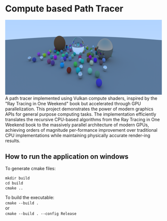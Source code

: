 # Compute based Path Tracer
<img src="Screenshot.png" width="600"> <br />
A path tracer implemented using Vulkan compute shaders, inspired by the "Ray Tracing in One Weekend" book but accelerated through GPU parallelization. This project demonstrates the power of modern graphics APIs for general purpose computing tasks.
The implementation efficiently translates the recursive CPU-based algorithms from the Ray Tracing in One Weekend book to the massively parallel architecture of modern GPUs, achieving orders of magnitude per-formance improvement over traditional CPU implementations while maintaining physically accurate render-ing results. <br />
## How to run the application on windows 
To generate cmake files: <br />
```
mkdir build
cd build
cmake ..
```
To build the executable: <br />
`cmake --build .` <br />
or <br />
`cmake --build . --config Release` <br />
